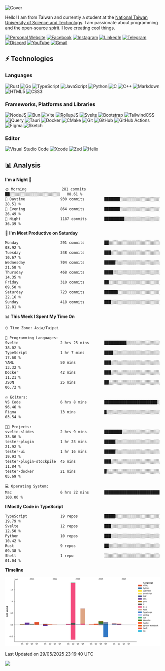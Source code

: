 <picture>
  <source media="(prefers-color-scheme: dark)" srcset="https://github.com/CRT-HAO/CRT-HAO/assets/31580253/6f53f4ab-546f-4db7-9f30-2c5b0711c0a2">
  <img alt="Cover" src="https://github.com/CRT-HAO/CRT-HAO/assets/31580253/4efdfca0-1005-43ab-8c60-07e6973a89b2">
</picture>

Hello! I am from Taiwan and currently a student at the [National Taiwan University of Science and Technology](https://www.ntust.edu.tw/). I am passionate about programming and the open-source spirit. I love creating cool things.

[![Personal Website](https://img.shields.io/badge/Personal%20Website-%23000000.svg?style=for-the-badge)](https://hayden.tw/)
[![Facebook](https://img.shields.io/badge/Facebook-%231877F2.svg?style=for-the-badge&logo=Facebook&logoColor=white)](https://www.facebook.com/CRT.HAO.CHUN/)
[![Instagram](https://img.shields.io/badge/Instagram-%23E4405F.svg?style=for-the-badge&logo=Instagram&logoColor=white)](https://www.instagram.com/crt_hao/)
[![LinkedIn](https://img.shields.io/badge/linkedin-%230077B5.svg?style=for-the-badge&logo=linkedin&logoColor=white)](https://www.linkedin.com/in/crthao/)
[![Telegram](https://img.shields.io/badge/Telegram-2CA5E0?style=for-the-badge&logo=telegram&logoColor=white)](https://t.me/CRT_HAO)
[![Discord](https://img.shields.io/badge/Discord-%235865F2.svg?style=for-the-badge&logo=discord&logoColor=white)](https://discordapp.com/users/401324674371551234)
[![YouTube](https://img.shields.io/badge/YouTube-%23FF0000.svg?style=for-the-badge&logo=YouTube&logoColor=white)](https://www.youtube.com/channel/UC-WnTCkztbitHGXnmvipUUg)
[![Gmail](https://img.shields.io/badge/Gmail-D14836?style=for-the-badge&logo=gmail&logoColor=white)](mailto:m831718@gmail.com)

## ⚡ Technologies

### Languages

![Rust](https://img.shields.io/badge/rust-%23000000.svg?style=for-the-badge&logo=rust&logoColor=white)
![Go](https://img.shields.io/badge/go-%2300ADD8.svg?style=for-the-badge&logo=go&logoColor=white)
![TypeScript](https://img.shields.io/badge/typescript-%23007ACC.svg?style=for-the-badge&logo=typescript&logoColor=white)
![JavaScript](https://img.shields.io/badge/javascript-%23323330.svg?style=for-the-badge&logo=javascript&logoColor=%23F7DF1E)
![Python](https://img.shields.io/badge/python-3670A0?style=for-the-badge&logo=python&logoColor=ffdd54)
![C](https://img.shields.io/badge/c-%2300599C.svg?style=for-the-badge&logo=c&logoColor=white)
![C++](https://img.shields.io/badge/c++-%2300599C.svg?style=for-the-badge&logo=c%2B%2B&logoColor=white)
![Markdown](https://img.shields.io/badge/markdown-%23000000.svg?style=for-the-badge&logo=markdown&logoColor=white)
![HTML5](https://img.shields.io/badge/html5-%23E34F26.svg?style=for-the-badge&logo=html5&logoColor=white)
![CSS3](https://img.shields.io/badge/css3-%231572B6.svg?style=for-the-badge&logo=css3&logoColor=white)

### Frameworks, Platforms and Libraries

![NodeJS](https://img.shields.io/badge/node.js-6DA55F?style=for-the-badge&logo=node.js&logoColor=white)
![Bun](https://img.shields.io/badge/Bun-%23000000.svg?style=for-the-badge&logo=bun&logoColor=white)
![Vite](https://img.shields.io/badge/vite-%23646CFF.svg?style=for-the-badge&logo=vite&logoColor=white)
![RollupJS](https://img.shields.io/badge/RollupJS-ef3335?style=for-the-badge&logo=rollup.js&logoColor=white)
![Svelte](https://img.shields.io/badge/svelte-%23f1413d.svg?style=for-the-badge&logo=svelte&logoColor=white)
![Bootstrap](https://img.shields.io/badge/bootstrap-%238511FA.svg?style=for-the-badge&logo=bootstrap&logoColor=white)
![TailwindCSS](https://img.shields.io/badge/tailwindcss-%2338B2AC.svg?style=for-the-badge&logo=tailwind-css&logoColor=white)
![jQuery](https://img.shields.io/badge/jquery-%230769AD.svg?style=for-the-badge&logo=jquery&logoColor=white)
![Tauri](https://img.shields.io/badge/tauri-%2324C8DB.svg?style=for-the-badge&logo=tauri&logoColor=%23FFFFFF)
![Docker](https://img.shields.io/badge/docker-%230db7ed.svg?style=for-the-badge&logo=docker&logoColor=white)
![CMake](https://img.shields.io/badge/CMake-%23008FBA.svg?style=for-the-badge&logo=cmake&logoColor=white)
![Git](https://img.shields.io/badge/git-%23F05033.svg?style=for-the-badge&logo=git&logoColor=white)
![GitHub](https://img.shields.io/badge/github-%23121011.svg?style=for-the-badge&logo=github&logoColor=white)
![GitHub Actions](https://img.shields.io/badge/github%20actions-%232671E5.svg?style=for-the-badge&logo=githubactions&logoColor=white)
![Figma](https://img.shields.io/badge/figma-%23F24E1E.svg?style=for-the-badge&logo=figma&logoColor=white)
![Sketch](https://img.shields.io/badge/Sketch-FFB387?style=for-the-badge&logo=sketch&logoColor=black)

### Editor

![Visual Studio Code](https://img.shields.io/badge/Visual%20Studio%20Code-0078d7.svg?style=for-the-badge&logo=visual-studio-code&logoColor=white)
![Xcode](https://img.shields.io/badge/Xcode-007ACC?style=for-the-badge&logo=Xcode&logoColor=white)
![Zed](https://img.shields.io/badge/Zed-F6F5F0?style=for-the-badge&logo=zed&logoColor=black)
![Helix](https://img.shields.io/badge/Helix-281733?style=for-the-badge&logo=helix&logoColor=white)

## 📊 Analysis

<!--START_SECTION:waka-->
**I'm a Night 🦉** 

```text
🌞 Morning                281 commits         ██░░░░░░░░░░░░░░░░░░░░░░░   08.61 % 
🌆 Daytime                930 commits         ███████░░░░░░░░░░░░░░░░░░   28.51 % 
🌃 Evening                864 commits         ███████░░░░░░░░░░░░░░░░░░   26.49 % 
🌙 Night                  1187 commits        █████████░░░░░░░░░░░░░░░░   36.39 % 
```
📅 **I'm Most Productive on Saturday** 

```text
Monday                   291 commits         ██░░░░░░░░░░░░░░░░░░░░░░░   08.92 % 
Tuesday                  348 commits         ███░░░░░░░░░░░░░░░░░░░░░░   10.67 % 
Wednesday                704 commits         █████░░░░░░░░░░░░░░░░░░░░   21.58 % 
Thursday                 468 commits         ████░░░░░░░░░░░░░░░░░░░░░   14.35 % 
Friday                   310 commits         ██░░░░░░░░░░░░░░░░░░░░░░░   09.50 % 
Saturday                 723 commits         ██████░░░░░░░░░░░░░░░░░░░   22.16 % 
Sunday                   418 commits         ███░░░░░░░░░░░░░░░░░░░░░░   12.81 % 
```


📊 **This Week I Spent My Time On** 

```text
🕑︎ Time Zone: Asia/Taipei

💬 Programming Languages: 
Svelte                   2 hrs 25 mins       ██████████░░░░░░░░░░░░░░░   38.02 % 
TypeScript               1 hr 7 mins         ████░░░░░░░░░░░░░░░░░░░░░   17.60 % 
YAML                     50 mins             ███░░░░░░░░░░░░░░░░░░░░░░   13.32 % 
Docker                   42 mins             ███░░░░░░░░░░░░░░░░░░░░░░   11.21 % 
JSON                     25 mins             ██░░░░░░░░░░░░░░░░░░░░░░░   06.72 % 

🔥 Editors: 
VS Code                  6 hrs 8 mins        ████████████████████████░   96.46 % 
Figma                    13 mins             █░░░░░░░░░░░░░░░░░░░░░░░░   03.54 % 

🐱‍💻 Projects: 
svelte-slides            2 hrs 9 mins        ████████░░░░░░░░░░░░░░░░░   33.86 % 
tester-plugin            1 hr 23 mins        █████░░░░░░░░░░░░░░░░░░░░   21.92 % 
tester-ui                1 hr 16 mins        █████░░░░░░░░░░░░░░░░░░░░   19.93 % 
tester-plugin-stockpile  45 mins             ███░░░░░░░░░░░░░░░░░░░░░░   11.84 % 
tester-docker            21 mins             █░░░░░░░░░░░░░░░░░░░░░░░░   05.69 % 

💻 Operating System: 
Mac                      6 hrs 22 mins       █████████████████████████   100.00 % 
```

**I Mostly Code in TypeScript** 

```text
TypeScript               19 repos            █████░░░░░░░░░░░░░░░░░░░░   19.79 % 
Svelte                   12 repos            ███░░░░░░░░░░░░░░░░░░░░░░   12.50 % 
Python                   10 repos            ███░░░░░░░░░░░░░░░░░░░░░░   10.42 % 
Rust                     9 repos             ██░░░░░░░░░░░░░░░░░░░░░░░   09.38 % 
Shell                    1 repo              ░░░░░░░░░░░░░░░░░░░░░░░░░   01.04 % 
```



**Timeline**

![Lines of Code chart](https://raw.githubusercontent.com/hayd1n/hayd1n/main/assets/bar_graph.png)


 Last Updated on 29/05/2025 23:16:40 UTC
<!--END_SECTION:waka-->

![](https://komarev.com/ghpvc/?username=CRT-HAO&style=flat-square)
